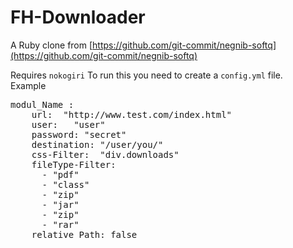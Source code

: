 FH-Downloader
=============



A Ruby clone from [https://github.com/git-commit/negnib-softq](https://github.com/git-commit/negnib-softq)

Requires `nokogiri`
To run this you need to create a `config.yml` file.  
Example
<pre>modul_Name :
    url:  "http://www.test.com/index.html"
    user:   "user"
    password: "secret"
    destination: "/user/you/"
    css-Filter:  "div.downloads"
    fileType-Filter:
      - "pdf"
      - "class"
      - "zip"
      - "jar"
      - "zip"
      - "rar"
    relative_Path: false</pre>